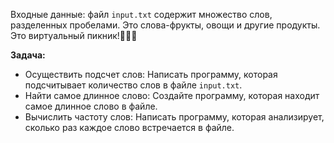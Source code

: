 Входные данные:  файл ``input.txt`` содержит множество слов, разделенных пробелами. Это слова-фрукты, овощи и другие продукты. Это виртуальный пикник!🍎🥕🥧 

**Задача:**

* Осуществить подсчет слов: Написать программу, которая подсчитывает количество слов в файле ``input.txt``.
* Найти самое длинное слово: Создайте программу, которая находит самое длинное слово в файле.
* Вычислить частоту слов: Написать программу, которая анализирует, сколько раз каждое слово встречается в файле. 